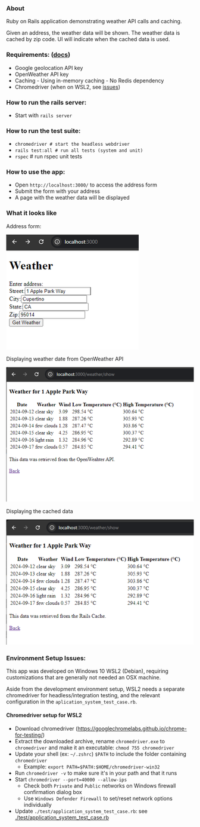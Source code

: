 ### About
Ruby on Rails application demonstrating weather API calls and caching.

Given an address, the weather data will be shown. The weather data is cached by zip code. UI will indicate when the cached data is used.

### Requirements: ([docs](./docs/requirements.txt))
* Google geolocation API key
* OpenWeather API key
* Caching - Using in-memory caching - No Redis dependency
* Chromedriver (when on WSL2, see [issues](#markdown-header-issues))

### How to run the rails server:
* Start with `rails server`

### How to run the test suite:
* `chromedriver # start the headless webdriver`
* `rails test:all # run all tests (system and unit)`
* `rspec` # run rspec unit tests

### How to use the app:
* Open `http://localhost:3000/` to access the address form
* Submit the form with your address
* A page with the weather data will be displayed


### What it looks like
Address form:

![Weather form](./docs/img/weather-index.png)

Displaying weather date from OpenWeather API

![Displaying the forecast](./docs/img/weather-show.png)

Displaying the cached data

![Displaying the forecast with cached data](./docs/img/weather-show-cache.png)


### Environment Setup Issues:
This app was developed on Windows 10 WSL2 (Debian), requiring customizations that are generally not needed an OSX machine. 

Aside from the development environment setup, WSL2 needs a separate chromedriver for headless/integration testing, and the relevant configuration in the `aplication_system_test_case.rb`.

#### Chromedriver setup for WSL2

* Download chromedriver (https://googlechromelabs.github.io/chrome-for-testing/)
* Extract the downloaded archive, rename `chromedriver.exe` to `chromedriver` and make it an executable: `chmod 755 chromedriver`
* Update your shell (ex: `~/.zshrc`) `$PATH` to include the folder containing `chromedriver`
    * Example: `export PATH=$PATH:$HOME/chromedriver-win32`
* Run `chromedriver -v` to make sure it's in your path and that it runs
* Start `chromedriver --port=40000 --allow-ips`
    * Check both `Private` and `Public` networks on Windows firewall confirmation dialog box
    * Use `Windows Defender Firewall` to set/reset network options individually
* Update `./test/application_system_test_case.rb`: see [./test/application_system_test_case.rb](./test/application_system_test_case.rb)
